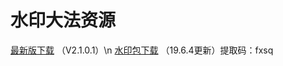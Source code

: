 # 水印大法资源
[最新版下载](https://raw.githubusercontent.com/czw299/WaterMark/master/shuiyin-release.apk) （V2.1.0.1）\n
[水印包下载](https://pan.baidu.com/s/18fKPYOIpKcT3oUWs29QnRw) （19.6.4更新）提取码：fxsq
